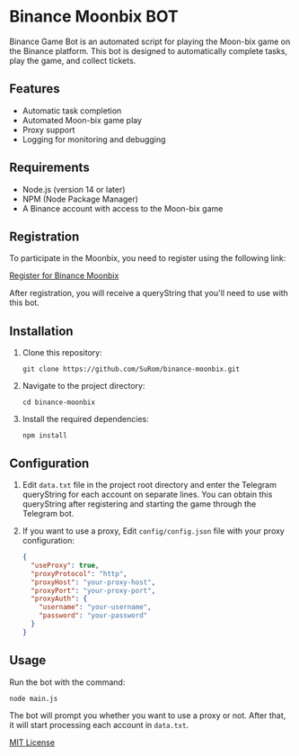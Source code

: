 # Binance Moonbix BOT

Binance Game Bot is an automated script for playing the Moon-bix game on the Binance platform. This bot is designed to automatically complete tasks, play the game, and collect tickets.

## Features

- Automatic task completion
- Automated Moon-bix game play
- Proxy support
- Logging for monitoring and debugging

## Requirements

- Node.js (version 14 or later)
- NPM (Node Package Manager)
- A Binance account with access to the Moon-bix game

## Registration

To participate in the Moonbix, you need to register using the following link:

[Register for Binance Moonbix](https://t.me/Binance_Moonbix_bot/start?startapp=ref_933593459&startApp=ref_933593459)

After registration, you will receive a queryString that you'll need to use with this bot.

## Installation

1. Clone this repository:

   ```
   git clone https://github.com/SuRom/binance-moonbix.git
   ```

2. Navigate to the project directory:

   ```
   cd binance-moonbix
   ```

3. Install the required dependencies:
   ```
   npm install
   ```

## Configuration

1. Edit `data.txt` file in the project root directory and enter the Telegram queryString for each account on separate lines. You can obtain this queryString after registering and starting the game through the Telegram bot.

2. If you want to use a proxy, Edit `config/config.json` file with your proxy configuration:
   ```json
   {
     "useProxy": true,
     "proxyProtocol": "http",
     "proxyHost": "your-proxy-host",
     "proxyPort": "your-proxy-port",
     "proxyAuth": {
       "username": "your-username",
       "password": "your-password"
     }
   }
   ```

## Usage

Run the bot with the command:

```
node main.js
```

The bot will prompt you whether you want to use a proxy or not. After that, it will start processing each account in `data.txt`.

[MIT License](LICENSE)
